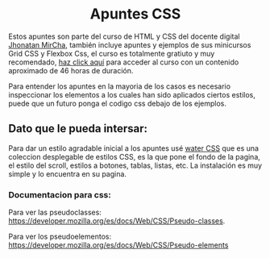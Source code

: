 <h1 align="center">Apuntes CSS</h1>

Estos apuntes son parte del curso de HTML y CSS del docente digital [Jhonatan MirCha](https://jonmircha.com), también incluye apuntes y ejemplos de sus minicursos Grid CSS y Flexbox Css, el curso es totalmente gratiuto y muy recomendado, [haz click aquí](https://www.youtube.com/playlist?list=PLvq-jIkSeTUZYcX9SYwVe7f66afwd9qk_) para acceder al curso con un contenido aproximado de 46 horas de duración.

Para entender los apuntes en la mayoria de los casos es necesario inspeccionar los elementos a los cuales han sido aplicados ciertos estilos, puede que un futuro ponga el codigo css debajo de los ejemplos.

## Dato que le pueda intersar:

Para dar un estilo agradable inicial a los apuntes usé [water CSS](https://watercss.kognise.dev/) que es una coleccion desplegable de estilos CSS, es la que pone el fondo de la pagina, el estilo del scroll, estilos a botones, tablas, listas, etc. La instalación es muy simple y lo encuentra en su pagina.


### Documentacion para css: 
Para ver las pseudoclasses: https://developer.mozilla.org/es/docs/Web/CSS/Pseudo-classes.

Para ver los pseudoelementos: https://developer.mozilla.org/es/docs/Web/CSS/Pseudo-elements

